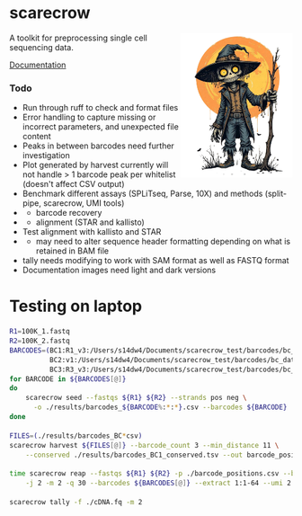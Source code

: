 # scarecrow

<img style="float:right;width:200px;" src="./img/scarecrow.png" alt="scarecrow"/>

A toolkit for preprocessing single cell sequencing data.

[Documentation](docs/root.md)

### Todo

* Run through ruff to check and format files
* Error handling to capture missing or incorrect parameters, and unexpected file content
* Peaks in between barcodes need further investigation
* Plot generated by harvest currently will not handle > 1 barcode peak per whitelist (doesn't affect CSV output)
* Benchmark different assays (SPLiTseq, Parse, 10X) and methods (split-pipe, scarecrow, UMI tools)
*   - barcode recovery
*   - alignment (STAR and kallisto)
* Test alignment with kallisto and STAR
*    - may need to alter sequence header formatting depending on what is retained in BAM file
* tally needs modifying to work with SAM format as well as FASTQ format
* Documentation images need light and dark versions



# Testing on laptop
```bash
R1=100K_1.fastq
R2=100K_2.fastq
BARCODES=(BC1:R1_v3:/Users/s14dw4/Documents/scarecrow_test/barcodes/bc_data_n123_R1_v3_5.barcodes
          BC2:v1:/Users/s14dw4/Documents/scarecrow_test/barcodes/bc_data_v1.barcodes
          BC3:R3_v3:/Users/s14dw4/Documents/scarecrow_test/barcodes/bc_data_R3_v3.barcodes)
for BARCODE in ${BARCODES[@]}
do
    scarecrow seed --fastqs ${R1} ${R2} --strands pos neg \
      -o ./results/barcodes_${BARCODE%:*:*}.csv --barcodes ${BARCODE}
done

FILES=(./results/barcodes_BC*csv)
scarecrow harvest ${FILES[@]} --barcode_count 3 --min_distance 11 \
    --conserved ./results/barcodes_BC1_conserved.tsv --out barcode_positions.csv

time scarecrow reap --fastqs ${R1} ${R2} -p ./barcode_positions.csv --barcode_reverse_order \
    -j 2 -m 2 -q 30 --barcodes ${BARCODES[@]} --extract 1:1-64 --umi 2:1-10 --out ./cDNA --threads 4

scarecrow tally -f ./cDNA.fq -m 2

```



